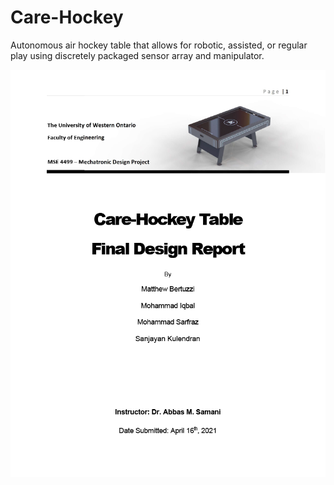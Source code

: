 # Care-Hockey
Autonomous air hockey table that allows for robotic, assisted, or regular play using discretely packaged sensor array and manipulator.

![alt text](https://github.com/moh-asim-iqbal/Care-Hockey/blob/master/Care-Hockey-Report-to-Img/Care-Hockey-Design_Report1024_1.png)

